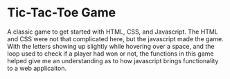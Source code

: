 # Tic-Tac-Toe Game
A classic game to get started with HTML, CSS, and Javascript. The HTML and CSS were not that complicated here, but the javascript made the game.
With the letters showing up slightly while hovering over a space, and the loop used to check if a player had won or not, the functions in this game helped give me an understanding as to how javascript brings functionality to a web applicaiton.
